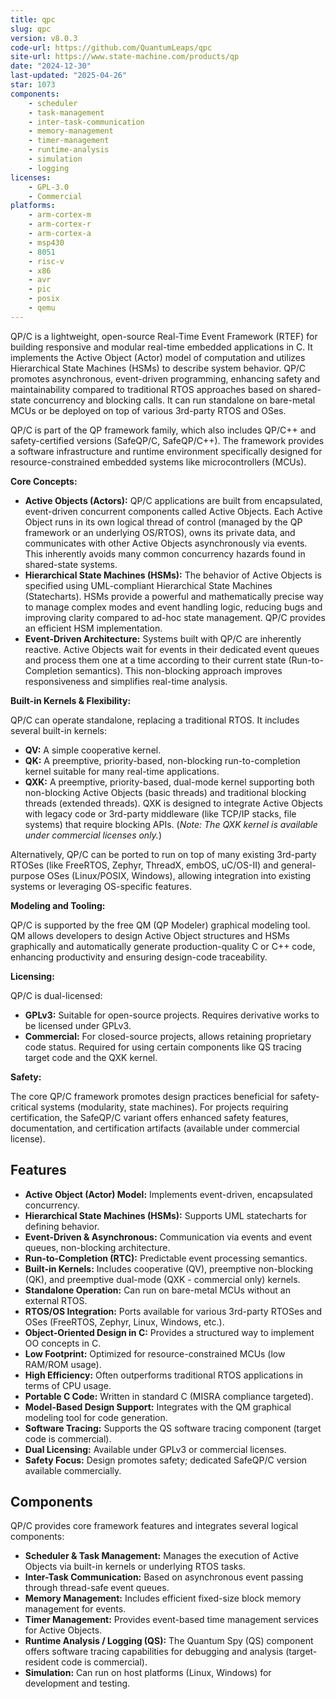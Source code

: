 ```yaml
---
title: qpc
slug: qpc
version: v8.0.3
code-url: https://github.com/QuantumLeaps/qpc
site-url: https://www.state-machine.com/products/qp
date: "2024-12-30"
last-updated: "2025-04-26"
star: 1073
components:
    - scheduler
    - task-management
    - inter-task-communication
    - memory-management
    - timer-management
    - runtime-analysis
    - simulation
    - logging
licenses:
    - GPL-3.0
    - Commercial
platforms:
    - arm-cortex-m
    - arm-cortex-r
    - arm-cortex-a
    - msp430
    - 8051
    - risc-v
    - x86
    - avr
    - pic
    - posix
    - qemu
---
```

QP/C is a lightweight, open-source Real-Time Event Framework (RTEF) for building responsive and modular real-time embedded applications in C. It implements the Active Object (Actor) model of computation and utilizes Hierarchical State Machines (HSMs) to describe system behavior. QP/C promotes asynchronous, event-driven programming, enhancing safety and maintainability compared to traditional RTOS approaches based on shared-state concurrency and blocking calls. It can run standalone on bare-metal MCUs or be deployed on top of various 3rd-party RTOS and OSes.

<!--more-->

QP/C is part of the QP framework family, which also includes QP/C++ and safety-certified versions (SafeQP/C, SafeQP/C++). The framework provides a software infrastructure and runtime environment specifically designed for resource-constrained embedded systems like microcontrollers (MCUs).

**Core Concepts:**

*   **Active Objects (Actors):** QP/C applications are built from encapsulated, event-driven concurrent components called Active Objects. Each Active Object runs in its own logical thread of control (managed by the QP framework or an underlying OS/RTOS), owns its private data, and communicates with other Active Objects asynchronously via events. This inherently avoids many common concurrency hazards found in shared-state systems.
*   **Hierarchical State Machines (HSMs):** The behavior of Active Objects is specified using UML-compliant Hierarchical State Machines (Statecharts). HSMs provide a powerful and mathematically precise way to manage complex modes and event handling logic, reducing bugs and improving clarity compared to ad-hoc state management. QP/C provides an efficient HSM implementation.
*   **Event-Driven Architecture:** Systems built with QP/C are inherently reactive. Active Objects wait for events in their dedicated event queues and process them one at a time according to their current state (Run-to-Completion semantics). This non-blocking approach improves responsiveness and simplifies real-time analysis.

**Built-in Kernels & Flexibility:**

QP/C can operate standalone, replacing a traditional RTOS. It includes several built-in kernels:
*   **QV:** A simple cooperative kernel.
*   **QK:** A preemptive, priority-based, non-blocking run-to-completion kernel suitable for many real-time applications.
*   **QXK:** A preemptive, priority-based, dual-mode kernel supporting both non-blocking Active Objects (basic threads) and traditional blocking threads (extended threads). QXK is designed to integrate Active Objects with legacy code or 3rd-party middleware (like TCP/IP stacks, file systems) that require blocking APIs. (*Note: The QXK kernel is available under commercial licenses only.*)

Alternatively, QP/C can be ported to run on top of many existing 3rd-party RTOSes (like FreeRTOS, Zephyr, ThreadX, embOS, uC/OS-II) and general-purpose OSes (Linux/POSIX, Windows), allowing integration into existing systems or leveraging OS-specific features.

**Modeling and Tooling:**

QP/C is supported by the free QM (QP Modeler) graphical modeling tool. QM allows developers to design Active Object structures and HSMs graphically and automatically generate production-quality C or C++ code, enhancing productivity and ensuring design-code traceability.

**Licensing:**

QP/C is dual-licensed:
*   **GPLv3:** Suitable for open-source projects. Requires derivative works to be licensed under GPLv3.
*   **Commercial:** For closed-source projects, allows retaining proprietary code status. Required for using certain components like QS tracing target code and the QXK kernel.

**Safety:**

The core QP/C framework promotes design practices beneficial for safety-critical systems (modularity, state machines). For projects requiring certification, the SafeQP/C variant offers enhanced safety features, documentation, and certification artifacts (available under commercial license).

## Features

- **Active Object (Actor) Model:** Implements event-driven, encapsulated concurrency.
- **Hierarchical State Machines (HSMs):** Supports UML statecharts for defining behavior.
- **Event-Driven & Asynchronous:** Communication via events and event queues, non-blocking architecture.
- **Run-to-Completion (RTC):** Predictable event processing semantics.
- **Built-in Kernels:** Includes cooperative (QV), preemptive non-blocking (QK), and preemptive dual-mode (QXK - commercial only) kernels.
- **Standalone Operation:** Can run on bare-metal MCUs without an external RTOS.
- **RTOS/OS Integration:** Ports available for various 3rd-party RTOSes and OSes (FreeRTOS, Zephyr, Linux, Windows, etc.).
- **Object-Oriented Design in C:** Provides a structured way to implement OO concepts in C.
- **Low Footprint:** Optimized for resource-constrained MCUs (low RAM/ROM usage).
- **High Efficiency:** Often outperforms traditional RTOS applications in terms of CPU usage.
- **Portable C Code:** Written in standard C (MISRA compliance targeted).
- **Model-Based Design Support:** Integrates with the QM graphical modeling tool for code generation.
- **Software Tracing:** Supports the QS software tracing component (target code is commercial).
- **Dual Licensing:** Available under GPLv3 or commercial licenses.
- **Safety Focus:** Design promotes safety; dedicated SafeQP/C version available commercially.

## Components

QP/C provides core framework features and integrates several logical components:

- **Scheduler & Task Management:** Manages the execution of Active Objects via built-in kernels or underlying RTOS tasks.
- **Inter-Task Communication:** Based on asynchronous event passing through thread-safe event queues.
- **Memory Management:** Includes efficient fixed-size block memory management for events.
- **Timer Management:** Provides event-based time management services for Active Objects.
- **Runtime Analysis / Logging (QS):** The Quantum Spy (QS) component offers software tracing capabilities for debugging and analysis (target-resident code is commercial).
- **Simulation:** Can run on host platforms (Linux, Windows) for development and testing.